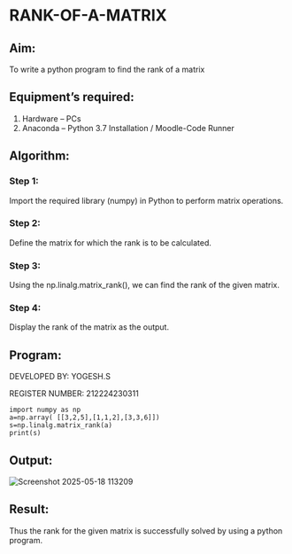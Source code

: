 # RANK-OF-A-MATRIX
## Aim:
To write a python program to find the rank of a matrix
## Equipment’s required:
1. 	Hardware – PCs
2. 	Anaconda – Python 3.7 Installation / Moodle-Code Runner
## Algorithm:
### Step 1: 
Import the required library (numpy) in Python to perform matrix operations.

### Step 2: 
Define the matrix for which the rank is to be calculated.

### Step 3:
Using the np.linalg.matrix_rank(), we can find the rank of the given matrix.

### Step 4: 
Display the rank of the matrix as the output.

## Program:

 DEVELOPED BY: YOGESH.S
 
 REGISTER NUMBER: 212224230311
 
```
import numpy as np
a=np.array( [[3,2,5],[1,1,2],[3,3,6]])
s=np.linalg.matrix_rank(a)
print(s)
```
## Output:


![Screenshot 2025-05-18 113209](https://github.com/user-attachments/assets/6adbc6f3-2470-4415-9483-9a6cbe827da9)

## Result:
Thus the rank for the given matrix is successfully solved by  using a python program.

